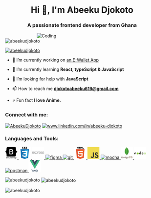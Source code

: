 
<h1 align="center">Hi 👋, I'm Abeeku Djokoto</h1>
<h3 align="center">A passionate frontend developer from Ghana</h3>
<img align="right" alt="Coding" width="400" src="https://media3.giphy.com/media/qgQUggAC3Pfv687qPC/giphy.gif?cid=ecf05e476d6jeo72qvx4eofm8zuepzchxwjsxwkrfpnibblw&rid=giphy.gif&ct=g">

<p align="left"> <img src="https://komarev.com/ghpvc/?username=abeekudjokoto&label=Profile%20views&color=0e75b6&style=flat" alt="abeekudjokoto" /> </p>

<p align="left"> <a href="https://twitter.com/abeekudjokoto" target="blank"><img src="https://img.shields.io/twitter/follow/abeekudjokoto?logo=twitter&style=for-the-badge" alt="abeekudjokoto" /></a> </p>

- 🔭 I’m currently working on [an E-Wallet App](https://github.com/Ssalma/wallet_app.git)

- 🌱 I’m currently learning **React, typeScript & JavaScript**

- 🤝 I’m looking for help with **JavaScript**

- 📫 How to reach me **djokotoabeeku619@gmail.com**

- ⚡ Fun fact **I love Anime.**

<h3 align="left">Connect with me:</h3>
<p align="left">
<a href="https://twitter.com/AbeekuDjokoto" target="blank"><img align="center" src="https://raw.githubusercontent.com/rahuldkjain/github-profile-readme-generator/master/src/images/icons/Social/twitter.svg" alt="AbeekuDjokoto" height="30" width="40" /></a>
<a href="https://linkedin.com/in/www.linkedin.com/in/abeeku-djokoto" target="blank"><img align="center" src="https://raw.githubusercontent.com/rahuldkjain/github-profile-readme-generator/master/src/images/icons/Social/linked-in-alt.svg" alt="www.linkedin.com/in/abeeku-djokoto" height="30" width="40" /></a>
</p>

<h3 align="left">Languages and Tools:</h3>
<p align="left"> <a href="https://getbootstrap.com" target="_blank" rel="noreferrer"> <img src="https://raw.githubusercontent.com/devicons/devicon/master/icons/bootstrap/bootstrap-plain-wordmark.svg" alt="bootstrap" width="40" height="40"/> </a> <a href="https://www.w3schools.com/css/" target="_blank" rel="noreferrer"> <img src="https://raw.githubusercontent.com/devicons/devicon/master/icons/css3/css3-original-wordmark.svg" alt="css3" width="40" height="40"/> </a> <a href="https://expressjs.com" target="_blank" rel="noreferrer"> <img src="https://raw.githubusercontent.com/devicons/devicon/master/icons/express/express-original-wordmark.svg" alt="express" width="40" height="40"/> </a> <a href="https://www.figma.com/" target="_blank" rel="noreferrer"> <img src="https://www.vectorlogo.zone/logos/figma/figma-icon.svg" alt="figma" width="40" height="40"/> </a> <a href="https://git-scm.com/" target="_blank" rel="noreferrer"> <img src="https://www.vectorlogo.zone/logos/git-scm/git-scm-icon.svg" alt="git" width="40" height="40"/> </a> <a href="https://www.w3.org/html/" target="_blank" rel="noreferrer"> <img src="https://raw.githubusercontent.com/devicons/devicon/master/icons/html5/html5-original-wordmark.svg" alt="html5" width="40" height="40"/> </a> <a href="https://developer.mozilla.org/en-US/docs/Web/JavaScript" target="_blank" rel="noreferrer"> <img src="https://raw.githubusercontent.com/devicons/devicon/master/icons/javascript/javascript-original.svg" alt="javascript" width="40" height="40"/> </a> <a href="https://mochajs.org" target="_blank" rel="noreferrer"> <img src="https://www.vectorlogo.zone/logos/mochajs/mochajs-icon.svg" alt="mocha" width="40" height="40"/> </a> <a href="https://www.mongodb.com/" target="_blank" rel="noreferrer"> <img src="https://raw.githubusercontent.com/devicons/devicon/master/icons/mongodb/mongodb-original-wordmark.svg" alt="mongodb" width="40" height="40"/> </a> <a href="https://nodejs.org" target="_blank" rel="noreferrer"> <img src="https://raw.githubusercontent.com/devicons/devicon/master/icons/nodejs/nodejs-original-wordmark.svg" alt="nodejs" width="40" height="40"/> </a> <a href="https://postman.com" target="_blank" rel="noreferrer"> <img src="https://www.vectorlogo.zone/logos/getpostman/getpostman-icon.svg" alt="postman" width="40" height="40"/> </a> <a href="https://vuejs.org/" target="_blank" rel="noreferrer"> <img src="https://raw.githubusercontent.com/devicons/devicon/master/icons/vuejs/vuejs-original-wordmark.svg" alt="vuejs" width="40" height="40"/> </a> </p>

<p><img align="left" src="https://github-readme-stats.vercel.app/api/top-langs?username=abeekudjokoto&show_icons=true&locale=en&layout=compact" alt="abeekudjokoto" /></p>

<p>&nbsp;<img align="center" src="https://github-readme-stats.vercel.app/api?username=abeekudjokoto&show_icons=true&locale=en" alt="abeekudjokoto" /></p>

<p><img align="center" src="https://github-readme-streak-stats.herokuapp.com/?user=abeekudjokoto&" alt="abeekudjokoto" /></p>

